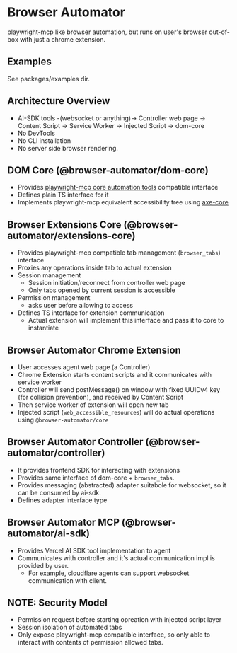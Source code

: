 # Browser Automator

playwright-mcp like browser automation, but runs on user's browser out-of-box with just a chrome extension.

## Examples

See packages/examples dir.

## Architecture Overview

- AI-SDK tools -(websocket or anything)-> Controller web page -> Content Script -> Service Worker -> Injected Script -> dom-core
- No DevTools
- No CLI installation
- No server side browser rendering.

## DOM Core (@browser-automator/dom-core)

- Provides [playwright-mcp core automation tools](https://github.com/microsoft/playwright-mcp#tools) compatible interface
- Defines plain TS interface for it
- Implements playwright-mcp equivalent accessibility tree using [axe-core](https://github.com/dequelabs/axe-core)

## Browser Extensions Core (@browser-automator/extensions-core)

- Provides playwright-mcp compatible tab management (`browser_tabs`) interface
- Proxies any operations inside tab to actual extension
- Session management
  - Session initiation/reconnect from controller web page
  - Only tabs opened by current session is accessible
- Permission management
  - asks user before allowing to access
- Defines TS interface for extension communication
  - Actual extension will implement this interface and pass it to core to instantiate

## Browser Automator Chrome Extension

- User accesses agent web page (a Controller)
- Chrome Extension starts content scripts and it communicates with service worker
- Controller will send postMessage() on window with fixed UUIDv4 key (for collision prevention), and received by Content Script
- Then service worker of extension will open new tab
- Injected script (`web_accessible_resources`) will do actual operations using `@browser-automator/core`

## Browser Automator Controller (@browser-automator/controller)

- It provides frontend SDK for interacting with extensions
- Provides same interface of dom-core + `browser_tabs`.
- Provides messaging (abstracted) adapter suitabole for websocket,
  so it can be consumed by ai-sdk.
- Defines adapter interface type

## Browser Automator MCP (@browser-automator/ai-sdk)

- Provides Vercel AI SDK tool implementation to agent
- Communicates with controller and it's actual communication impl is provided by user.
  - For example, cloudflare agents can support websocket communication with client.

## NOTE: Security Model

- Permission request before starting opreation with injected script layer
- Session isolation of automated tabs
- Only expose playwright-mcp compatible interface,
  so only able to interact with contents of permission allowed tabs.
